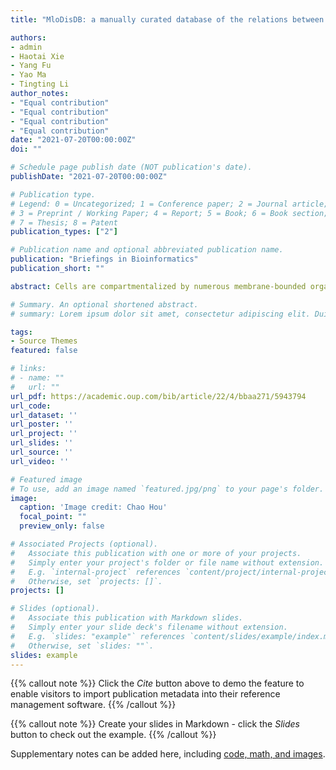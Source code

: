 ```yaml
---
title: "MloDisDB: a manually curated database of the relations between membraneless organelles and diseases"

authors:
- admin
- Haotai Xie
- Yang Fu
- Yao Ma
- Tingting Li
author_notes:
- "Equal contribution"
- "Equal contribution"
- "Equal contribution"
- "Equal contribution"
date: "2021-07-20T00:00:00Z"
doi: ""

# Schedule page publish date (NOT publication's date).
publishDate: "2021-07-20T00:00:00Z"

# Publication type.
# Legend: 0 = Uncategorized; 1 = Conference paper; 2 = Journal article;
# 3 = Preprint / Working Paper; 4 = Report; 5 = Book; 6 = Book section;
# 7 = Thesis; 8 = Patent
publication_types: ["2"]

# Publication name and optional abbreviated publication name.
publication: "Briefings in Bioinformatics"
publication_short: ""

abstract: Cells are compartmentalized by numerous membrane-bounded organelles and membraneless organelles (MLOs) to ensure temporal and spatial regulation of various biological processes. A number of MLOs, such as nucleoli, nuclear speckles and stress granules, exist as liquid droplets within the cells and arise from the condensation of proteins and RNAs via liquid–liquid phase separation (LLPS). By concentrating certain proteins and RNAs, MLOs accelerate biochemical reactions and protect cells during stress, and dysfunction of MLOs is associated with various pathological processes. With the development in this field, more and more relations between the MLOs and diseases have been described; however, these results have not been made available in a centralized resource. Herein, we build MloDisDB, a database which aims to gather the relations between MLOs and diseases from dispersed literature. In addition, the relations between LLPS and diseases were included as well. Currently, MloDisDB contains 771 curated entries from 607 publications; each entry in MloDisDB contains detailed information about the MLO, the disease and the functional factor in the relation. Furthermore, an efficient and user-friendly interface for users to search, browse and download all entries was provided. MloDisDB is the first comprehensive database of the relations between MLOs and diseases so far, and the database is freely accessible at http://mlodis.phasep.pro/.

# Summary. An optional shortened abstract.
# summary: Lorem ipsum dolor sit amet, consectetur adipiscing elit. Duis posuere tellus ac convallis placerat. Proin tincidunt magna sed ex sollicitudin condimentum.

tags:
- Source Themes
featured: false

# links:
# - name: ""
#   url: ""
url_pdf: https://academic.oup.com/bib/article/22/4/bbaa271/5943794
url_code: 
url_dataset: ''
url_poster: ''
url_project: ''
url_slides: ''
url_source: ''
url_video: ''

# Featured image
# To use, add an image named `featured.jpg/png` to your page's folder. 
image:
  caption: 'Image credit: Chao Hou'
  focal_point: ""
  preview_only: false

# Associated Projects (optional).
#   Associate this publication with one or more of your projects.
#   Simply enter your project's folder or file name without extension.
#   E.g. `internal-project` references `content/project/internal-project/index.md`.
#   Otherwise, set `projects: []`.
projects: []

# Slides (optional).
#   Associate this publication with Markdown slides.
#   Simply enter your slide deck's filename without extension.
#   E.g. `slides: "example"` references `content/slides/example/index.md`.
#   Otherwise, set `slides: ""`.
slides: example
---
```


{{% callout note %}}
Click the *Cite* button above to demo the feature to enable visitors to import publication metadata into their reference management software.
{{% /callout %}}

{{% callout note %}}
Create your slides in Markdown - click the *Slides* button to check out the example.
{{% /callout %}}

Supplementary notes can be added here, including [code, math, and images](https://wowchemy.com/docs/writing-markdown-latex/).
